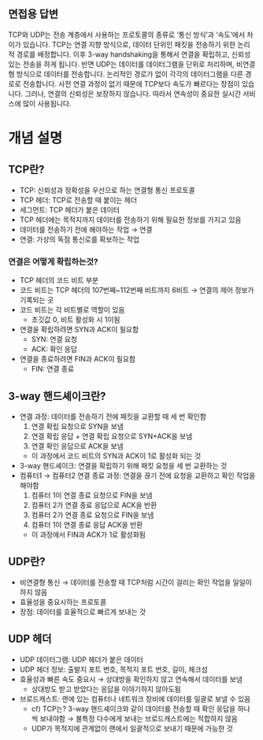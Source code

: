 ## 면접용 답변

TCP와 UDP는 전송 계층에서 사용하는 프로토콜의 종류로 ‘통신 방식’과 ‘속도’에서 차이가 있습니다. TCP는 연결 지향 방식으로, 데이터 단위인 패킷을 전송하기 위한 논리적 경로를 배정합니다. 이후 3-way handshaking을 통해서 연결을 확립하고, 신뢰성 있는 전송을 하게 됩니다. 반면 UDP는 데이터를 데이터그램을 단위로 처리하며, 비연결형 방식으로 데이터를 전송합니다. 논리적인 경로가 없이 각각의 데이터그램을 다른 경로로 전송합니다. 사전 연결 과정이 없기 때문에 TCP보다 속도가 빠르다는 장점이 있습니다. 그러나, 연결의 신뢰성은 보장하지 않습니다. 따라서 연속성이 중요한 실시간 서비스에 많이 사용됩니다.

# 개념 설명

## TCP란?

- TCP: 신뢰성과 정확성을 우선으로 하는 연결형 통신 프로토콜
- TCP 헤더: TCP로 전송할 때 붙이는 헤더
- 세그먼트: TCP 헤더가 붙은 데이터
- TCP 헤더에는 목적지까지 데이터를 전송하기 위해 필요한 정보를 가지고 있음
- 데이터를 전송하기 전에 해야하는 작업 → 연결
- 연결: 가상의 독점 통신로를 확보하는 작업

### 연결은 어떻게 확립하는것?

- TCP 헤더의 코드 비트 부분
- 코드 비트는 TCP 헤더의 107번째~112번째 비트까지 6비트 → 연결의 제어 정보가 기록되는 곳
- 코드 비트는 각 비트별로 역할이 있음
    - 초깃값 0, 비트 활성화 시 1이됨
- 연결을 확립하려면 SYN과 ACK이 필요함
    - SYN: 연결 요청
    - ACK: 확인 응답
- 연결을 종료하려면 FIN과 ACK이 필요함
    - FIN: 연결 종료

## 3-way 핸드셰이크란?

- 연결 과정: 데이터를 전송하기 전에 패킷을 교환할 때 세 번 확인함
    1. 연결 확립 요청으로 SYN을 보냄
    2. 연결 확립 응답 + 연결 확립 요청으로 SYN+ACK을 보냄
    3. 연결 확인 응답으로 ACK을 보냄
    - 이 과정에서 코드 비트의 SYN과 ACK이 1로 활성화 되는 것
- 3-way 핸드셰이크: 연결을 확립하기 위해 패킷 요청을 세 번 교환하는 것
- 컴퓨터1 → 컴퓨터2 연결 종료 과정: 연결을 끊기 전에 요청을 교환하고 확인 작업을 해야함
    1. 컴퓨터 1이 연결 종료 요청으로 FIN을 보냄
    2. 컴퓨터 2가 연결 종료 응답으로 ACK을 반환
    3. 컴퓨터 2가 연결 종료 요청으로 FIN을 보냄
    4. 컴퓨터 1이 연결 종료 응답 ACK을 반환
    - 이 과정에서 FIN과 ACK가 1로 활성화됨

## UDP란?

- 비연결형 통신 → 데이터를 전송할 때 TCP처럼 시간이 걸리는 확인 작업을 일일이 하지 않음
- 효율성을 중요시하는 프로토콜
- 장점: 데이터를 효율적으로 빠르게 보내는 것

## UDP 헤더

- UDP 데이터그램: UDP 헤더가 붙은 데이터
- UDP 헤더 정보: 출발지 포트 번호, 목적지 포트 번호, 길이, 체크섬
- 효율성과 빠른 속도 중요시 → 상대방을 확인하지 않고 연속해서 데이터를 보냄
    - 상대방도 받고 받았다는 응답을 이야기하지 않아도됨
- 브로드캐스트: 랜에 있는 컴퓨터나 네트워크 장비에 데이터를 일괄로 보낼 수 있음
    - cf) TCP는? 3-way 핸드셰이크와 같이 데이터를 전송할 때 확인 응답을 하나씩 보내야함 → 불특정 다수에게 보내는 브로드캐스트에는 적합하지 않음
    - UDP가 목적지에 관계없이 랜에서 일괄적으로 보내기 때문에 가능한 것